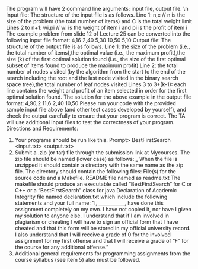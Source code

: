 The program will have 2 command line arguments: input file, output file. \n
Input file:
The structure of the input file is as follows.
Line 1: n,c // n is the size of the problem (the total number of items) and C is the total weight limit
Lines 2 to n+1: wi,pi // wi is the weight of item i and pi is the profit of item i
The example problem from slide 12 of Lecture 25 can be converted into the following input file format:
4,16
2,40
5,30
10,50
5,10
Output file:
The structure of the output file is as follows.
Line 1: the size of the problem (i.e., the total number of items),the optimal value (i.e., the maximum
profit),the size (k) of the first optimal solution found (i.e., the size of the first optimal subset of items
found to produce the maximum profit)
Line 2: the total number of nodes visited (by the algorithm from the start to the end of the search
including the root and the last node visited in the binary search space tree),the total number of leaf nodes
visited
Lines 3 to 3+(k-1): each line contains the weight and profit of an item selected in order for the first
optimal solution found.
The solution for the above example in the output file format:
4,90,2
11,6
2,40
10,50
Please run your code with the provided sample input file above (and other test cases developed by
yourself), and check the output carefully to ensure that your program is correct. The TA will use
additional input files to test the correctness of your program. 
Directions and Requirements:
1. Your programs should be run like this.
Prompt> BestFirstSearch <input.txt> <output.txt>
2. Submit a .zip (or tar) file through the submission link at Mycourses.
The zip file should be named (lower case) as follows:
<last name>_<first name>
When the file is unzipped it should contain a directory with the same name as the zip file. The directory
should contain the following files:
File(s) for the source code and a Makefile.
README file named as readme.txt
The makefile should produce an executable called “BestFirstSearch” for C or C++ or a
“BestFirstSearch” class for java
Declaration of Academic Integrity file named declaration.txt which include the following
statements and your full name:
“I, ___________, have done this assignment completely on my own. I have not copied it, nor
have I given my solution to anyone else. I understand that if I am involved in plagiarism or
cheating I will have to sign an official form that I have cheated and that this form will be stored in
my official university record. I also understand that I will receive a grade of 0 for the involved
assignment for my first offense and that I will receive a grade of “F” for the course for any
additional offense.”
3. Additional general requirements for programming assignments from the course syllabus (see item 5)
also must be followed. 
